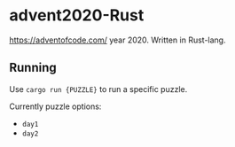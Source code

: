 # advent2020-Rust

https://adventofcode.com/ year 2020. Written in Rust-lang.

## Running

Use `cargo run {PUZZLE}` to run a specific puzzle.

Currently puzzle options:

* `day1`
* `day2`